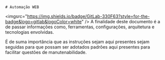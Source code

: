     # Automação WEB
<imgsrc="https://img.shields.io/badge/GitLab-330F63?style=for-the-badge&logo=gitlab&logoColor=white" />
A finalidade deste documento é a de passar informações como, ferramentas, configurações, arquitetura e tecnologias envolvidas.

É de suma importância que as instruções sejam aqui presentes sejam seguidas para que possam ser adotados padrões aqui presentes para facilitar questões de manutenabilidade.